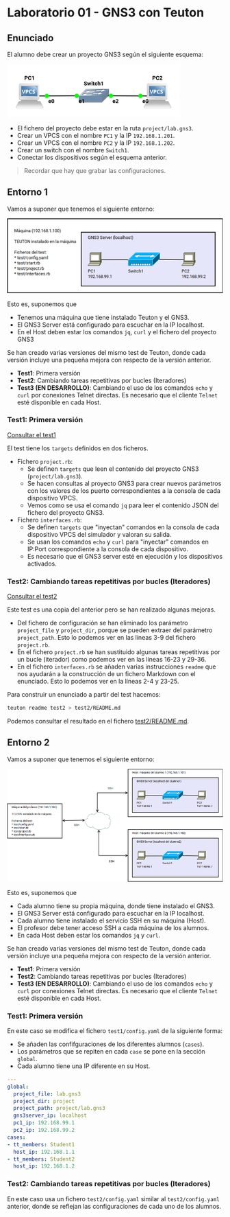 
# Laboratorio 01 - GNS3 con Teuton

## Enunciado

El alumno debe crear un proyecto GNS3 según el siguiente esquema:

![](images/esquema.png)

* El fichero del proyecto debe estar en la ruta `project/lab.gns3`.
* Crear un VPCS con el nombre `PC1` y la IP `192.168.1.201`.
* Crear un VPCS con el nombre `PC2` y la IP `192.168.1.202`.
* Crear un switch con el nombre `Switch1`.
* Conectar los dispositivos según el esquema anterior.

> Recordar que hay que grabar las configuraciones.

## Entorno 1

Vamos a suponer que tenemos el siguiente entorno:

![](images/diagrama1.png)

Esto es, suponemos que 
* Tenemos una máquina que tiene instalado Teuton y el GNS3.
* El GNS3 Server está configurado para escuchar en la IP localhost.
* En el Host deben estar los comandos `jq`, `curl` y el fichero del proyecto GNS3

Se han creado varias versiones del mismo test de Teuton, donde cada versión incluye una pequeña mejora con respecto de la versión anterior.

* **Test1**: Primera versión
* **Test2**: Cambiando tareas repetitivas por bucles (Iteradores)
* **Test3 (EN DESARROLLO)**: Cambiando el uso de los comandos `echo` y `curl` por conexiones Telnet directas. Es necesario que el cliente `Telnet` esté disponible en cada Host.

### Test1: Primera versión

[Consultar el test1](test1)

El test tiene los `targets` definidos en dos ficheros.

* Fichero `project.rb`:
  * Se definen `targets` que leen el contenido del proyecto GNS3 (`project/lab.gns3`). 
  * Se hacen consultas al proyecto GNS3 para crear nuevos parámetros con los valores de los puerto correspondientes a la consola de cada dispositivo VPCS.
  * Vemos como se usa el comando `jq` para leer el contenido JSON del fichero del proyecto GNS3.
* Fichero `interfaces.rb`:
  * Se definen `targets` que "inyectan" comandos en la consola de cada dispositivo VPCS del simulador y valoran su salida.
  * Se usan los comandos `echo` y `curl` para "inyectar" comandos en IP:Port correspondiente a la consola de cada dispositivo.
  * Es necesario que el GNS3 server esté en ejecución y los dispositivos activados.

### Test2: Cambiando tareas repetitivas por bucles (Iteradores)

[Consultar el test2](test2)

Este test es una copia del anterior pero se han realizado algunas mejoras.

* Del fichero de configuración se han eliminado los parámetro `project_file` y `project_dir`, porque se pueden extraer del parámetro `project_path`. Esto lo podemos ver en las líneas 3-9 del fichero `project.rb`.
* En el fichero `project.rb` se han sustituido algunas tareas repetitivas por un bucle (iterador) como podemos ver en las líneas 16-23 y 29-36.
* En el fichero `interfaces.rb` se añaden varias instrucciones `readme` que nos ayudarán a la construcción de un fichero Markdown con el enunciado. Esto lo podemos ver en la líneas 2-4 y 23-25.

Para construir un enunciado a partir del test hacemos:

```bash
teuton readme test2 > test2/README.md
```

Podemos consultar el resultado en el fichero [test2/README.md](test2/README.md).

## Entorno 2

Vamos a suponer que tenemos el siguiente entorno:

![](images/diagrama2.png)

Esto es, suponemos que 
* Cada alumno tiene su propia máquina, donde tiene instalado el GNS3.
* El GNS3 Server está configurado para escuchar en la IP localhost.
* Cada alumno tiene instalado el servicio SSH en su máquina (Host).
* El profesor debe tener acceso SSH a cada máquina de los alumnos.
* En cada Host deben estar los comandos `jq` y `curl`.

Se han creado varias versiones del mismo test de Teuton, donde cada versión incluye una pequeña mejora con respecto de la versión anterior.

* **Test1**: Primera versión
* **Test2**: Cambiando tareas repetitivas por bucles (Iteradores)
* **Test3 (EN DESARROLLO)**: Cambiando el uso de los comandos `echo` y `curl` por conexiones Telnet directas. Es necesario que el cliente `Telnet` esté disponible en cada Host.

### Test1: Primera versión

En este caso se modifica el fichero `test1/config.yaml` de la siguiente forma:
* Se añaden las confifguraciones de los diferentes alumnos (`cases`).
* Los parámetros que se repiten en cada `case` se pone en la sección `global`.
* Cada alumno tiene una IP diferente en su Host.

```yaml
---
global:
  project_file: lab.gns3
  project_dir: project
  project_path: project/lab.gns3
  gns3server_ip: localhost
  pc1_ip: 192.168.99.1
  pc2_ip: 192.168.99.2
cases:
- tt_members: Student1
  host_ip: 192.168.1.1
- tt_members: Student2
  host_ip: 192.168.1.2
```

### Test2: Cambiando tareas repetitivas por bucles (Iteradores)

En este caso usa un fichero `test2/config.yaml` similar al `test2/config.yaml` anterior, donde se reflejan las configuraciones de cada uno de los alumnos.
